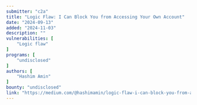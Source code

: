 ```yaml
---
submitter: "c2a"
title: "Logic Flaw: I Can Block You from Accessing Your Own Account"
date: "2024-09-13"
added: "2024-11-03"
description: ""
vulnerabilities: [
    "Logic flaw"
]
programs: [
    "undisclosed"
]
authors: [
    "Hashim Amin"
]
bounty: "undisclosed"
link: "https://medium.com/@hashimamin/logic-flaw-i-can-block-you-from-accessing-your-own-account-63fc2a88bb72"
---
```




